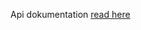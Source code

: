 
Api dokumentation [read here](https://sportiba.github.io/?https://github.com/twbs/bootstrap/gh-pages/2.3.2/index.html)
